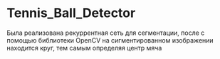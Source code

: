# Tennis_Ball_Detector

Была реализована рекуррентная сеть для сегментации, после с помощью библиотеки OpenCV на сигментированном изображении находится круг, тем самым определяя центр мяча
